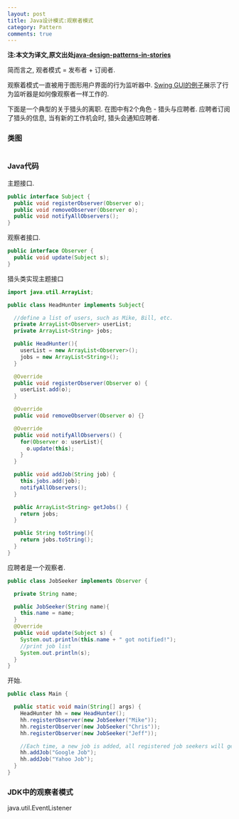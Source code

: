 ```yaml
---
layout: post
title: Java设计模式:观察者模式
category: Pattern
comments: true
---
```


**注:本文为译文,原文出处[java-design-patterns-in-stories](http://www.programcreek.com/java-design-patterns-in-stories/)**

简而言之, 观者模式 = 发布者 + 订阅者.<br/>



观察着模式一直被用于图形用户界面的行为监听器中. [Swing GUI的例子](http://www.programcreek.com/2009/01/the-steps-involved-in-building-a-swing-gui-application/)展示了行为监听器是如何像观察者一样工作的.<br/>

下面是一个典型的关于猎头的离职. 在图中有2个角色 - 猎头与应聘者. 应聘者订阅了猎头的信息, 当有新的工作机会时, 猎头会通知应聘者.

### **类图**

<img class="alignleft size-full wp-image-2617" title="observer pattern" alt="" src="http://www.programcreek.com/wp-content/uploads/2011/01/observer-pattern.gif">

### **Java代码**

主题接口.

``` java
public interface Subject {
  public void registerObserver(Observer o);
  public void removeObserver(Observer o);
  public void notifyAllObservers();
}
```

观察者接口.

``` java
public interface Observer {
  public void update(Subject s);
}
```

猎头类实现主题接口

``` java
import java.util.ArrayList;

public class HeadHunter implements Subject{

  //define a list of users, such as Mike, Bill, etc.
  private ArrayList<Observer> userList;
  private ArrayList<String> jobs;

  public HeadHunter(){
    userList = new ArrayList<Observer>();
    jobs = new ArrayList<String>();
  }

  @Override
  public void registerObserver(Observer o) {
    userList.add(o);
  }

  @Override
  public void removeObserver(Observer o) {}

  @Override
  public void notifyAllObservers() {
    for(Observer o: userList){
      o.update(this);
    }
  }

  public void addJob(String job) {
    this.jobs.add(job);
    notifyAllObservers();
  }

  public ArrayList<String> getJobs() {
    return jobs;
  }

  public String toString(){
    return jobs.toString();
  }
}
```

应聘者是一个观察者.

``` java
public class JobSeeker implements Observer {

  private String name;

  public JobSeeker(String name){
    this.name = name;
  }
  @Override
  public void update(Subject s) {
    System.out.println(this.name + " got notified!");
    //print job list
    System.out.println(s);
  }
}
```

开始.

``` java
public class Main {

  public static void main(String[] args) {
    HeadHunter hh = new HeadHunter();
    hh.registerObserver(new JobSeeker("Mike"));
    hh.registerObserver(new JobSeeker("Chris"));
    hh.registerObserver(new JobSeeker("Jeff"));

    //Each time, a new job is added, all registered job seekers will get noticed.
    hh.addJob("Google Job");
    hh.addJob("Yahoo Job");
  }
}
```

### **JDK中的观察者模式**

java.util.EventListener
